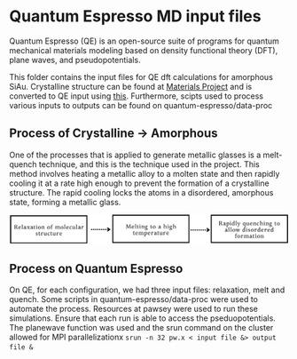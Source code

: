 # Quantum Espresso MD input files
Quantum Espresso (QE) is an open-source suite of programs for quantum mechanical materials modeling based on density functional theory (DFT), plane waves, and pseudopotentials.

This folder contains the input files for QE dft calculations for amorphous SiAu. Crystalline structure can be found at [Materials Project](https://next-gen.materialsproject.org/materials/mp-1186998?chemsys=Au-Si) and is converted to QE input using [this](https://qeinputgenerator.materialscloud.io). Furthermore, scipts used to process various inputs to outputs can be found on quantum-espresso/data-proc 

## Process of Crystalline -> Amorphous

One of the processes that is applied to generate metallic glasses is a melt-quench technique, and this is the technique used in the project. This method involves heating a metallic alloy to a molten state and then rapidly cooling it at a rate high enough to prevent the formation of a crystalline structure. The rapid cooling locks the atoms in a disordered, amorphous state, forming a metallic glass.

![amorphization process](/images/Amorphization-process.png "amorphization process")

## Process on Quantum Espresso
On QE, for each configuration, we had three input files: relaxation, melt and quench. Some scripts in quantum-espresso/data-proc were used to automate the process. Resources at pawsey were used to run these simulations. Ensure that each run is able to access the pseduopotentials. The planewave function was used and the srun command on the cluster allowed for MPI parallelizationx
`srun -n 32 pw.x < input file &> output file &`
